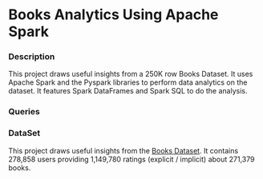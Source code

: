 # Books Analytics Using Apache Spark

### Description

This project draws useful insights from a 250K row Books Dataset. It uses Apache Spark and the Pyspark libraries to perform data analytics on the dataset. It features 
Spark DataFrames and Spark SQL to do the analysis.

### Queries


### DataSet

This project draws useful insights from the [Books Dataset](https://grouplens.org/datasets/book-crossing/ "Book Crossing"). It contains 278,858 users 
providing 1,149,780 ratings (explicit / implicit) about 271,379 books. 
